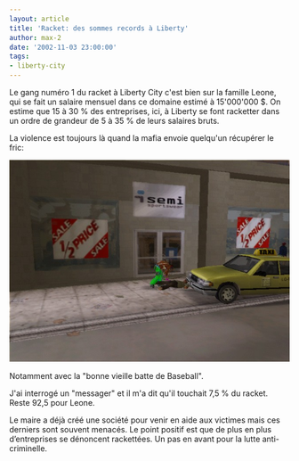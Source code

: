 ```yaml
---
layout: article
title: 'Racket: des sommes records à Liberty'
author: max-2
date: '2002-11-03 23:00:00'
tags:
- liberty-city
---
```


Le gang numéro 1 du racket à Liberty City c'est bien sur la famille Leone, qui se fait un salaire mensuel dans ce domaine estimé à 15'000'000 $. On estime que 15 à 30 % des entreprises, ici, à Liberty se font racketter dans un ordre de grandeur de 5 à 35 % de leurs salaires bruts.

La violence est toujours là quand la mafia envoie quelqu'un récupérer le fric:

![](/content/images/v1/user20/racket.jpg)

Notamment avec la "bonne vieille batte de Baseball".

J'ai interrogé un "messager" et il m'a dit qu'il touchait 7,5 % du racket. Reste 92,5 pour Leone.

Le maire a déjà créé une société pour venir en aide aux victimes mais ces derniers sont souvent menacés. Le point positif est que de plus en plus d’entreprises se dénoncent rackettées. Un pas en avant pour la lutte anti-criminelle.

<!--kg-card-end: markdown-->
